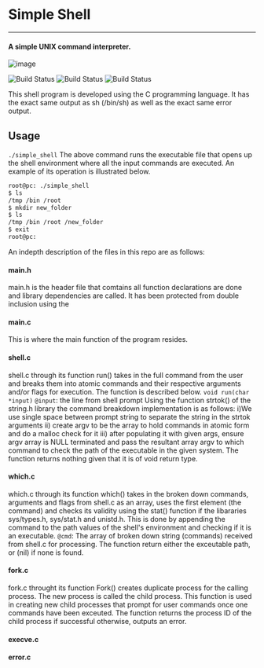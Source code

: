 # Simple Shell
___
#### A simple UNIX command interpreter.

![image](https://pasteboard.co/42ZXkLtdb26M.png)

![Build Status](https://img.shields.io/github/directory-file-count/BongweKE/simple_shell?style=flat-square) ![Build Status](https://img.shields.io/github/languages/count/BongweKE/simple_shell?color=red&style=flat-square) ![Build Status](https://img.shields.io/github/languages/top/BongweKE/simple_shell?color=green&style=flat-square)


This shell program is developed using the C programming language. It has the exact same output as sh (/bin/sh) as well as the exact same error output.

## Usage
`./simple_shell`
The above command runs the executable file that opens up the shell environment where all the input commands are executed. An example of its operation is illustrated below.
```sh
root@pc: ./simple_shell
$ ls
/tmp /bin /root
$ mkdir new_folder
$ ls
/tmp /bin /root /new_folder
$ exit
root@pc:
```
An indepth description of the files in this repo are as follows:

#### main.h
main.h is the header file that comtains all function declarations are done and library dependencies are called. It has been protected from double inclusion using the
#### main.c
This is where the main function of the program resides.
#### shell.c
shell.c through its function run() takes in the full command from the user and breaks them into atomic commands and their respective arguments and/or flags for execution. The function is described below.
`void run(char *input)`
`@input`: the line from shell prompt
Using the function strtok() of the string.h library the command breakdown implementation is as follows:
i)We use single space between prompt string to separate the string in the strtok arguments
ii) create argv to be the array to hold commands in atomic form and do a malloc check for it
iii) after populating it with given args, ensure argv array is NULL terminated and pass the resultant array argv to which command to check the path of the executable in the given system.
The function returns nothing given that it is of void return type.
#### which.c
which.c through its function which() takes in the broken down commands, arguments and flags from shell.c as an array, uses the first element (the command) and checks its validity using the stat() function if the libararies sys/types.h, sys/stat.h and unistd.h. This is done by appending the command to the path values of the shell's environment and checking if it is an executable.
`@cmd`: The array of broken down string (commands) received from shell.c for processing.
The function return either the exceutable path, or (nil) if none is found.
#### fork.c
fork.c throught its function Fork() creates duplicate process for the calling process. The new process is called the child process. This function is used in creating new child processes that prompt for user commands once one commands have been exceuted.
The function returns the process ID of the child process if successful otherwise, outputs an error.
#### execve.c

#### error.c
